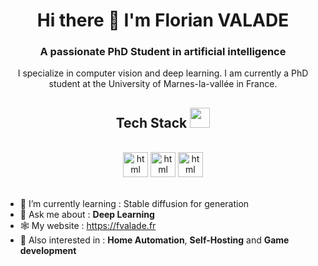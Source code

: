 <h1 align="center">Hi there 👋 I'm Florian VALADE </h1>
<h3 align="center">A passionate PhD Student in artificial intelligence</h3>



<center>I specialize in computer vision and deep learning. I am currently a PhD student at the University of Marnes-la-vallée in France.
</center>

<div align="center">

## Tech Stack <img src = "https://media2.giphy.com/media/QssGEmpkyEOhBCb7e1/giphy.gif?cid=ecf05e47a0n3gi1bfqntqmob8g9aid1oyj2wr3ds3mg700bl&rid=giphy.gif" width = 32px>

<br />
<a margin="10" href="https://pytorch.org" target="_blank"><img margin="10px" height="40" src="https://upload.wikimedia.org/wikipedia/commons/1/10/PyTorch_logo_icon.svg" alt="html"></a>
<a margin="10" href="http://tensorflow.org" target="_blank"><img margin="10px" height="40" src="https://upload.wikimedia.org/wikipedia/commons/2/2d/Tensorflow_logo.svg" alt="html"></a>
<a margin="10" href="https://python.org" target="_blank"><img margin="10px" height="40" src="https://upload.wikimedia.org/wikipedia/commons/0/0a/Python.svg" alt="html"></a>
<br />
</div>
<br />


- 🌈 I’m currently learning : Stable diffusion for generation 
- 💬 Ask me about : **Deep Learning**
- 🕸️ My website : https://fvalade.fr
- 🧠 Also interested in : **Home Automation**, **Self-Hosting** and **Game development**


